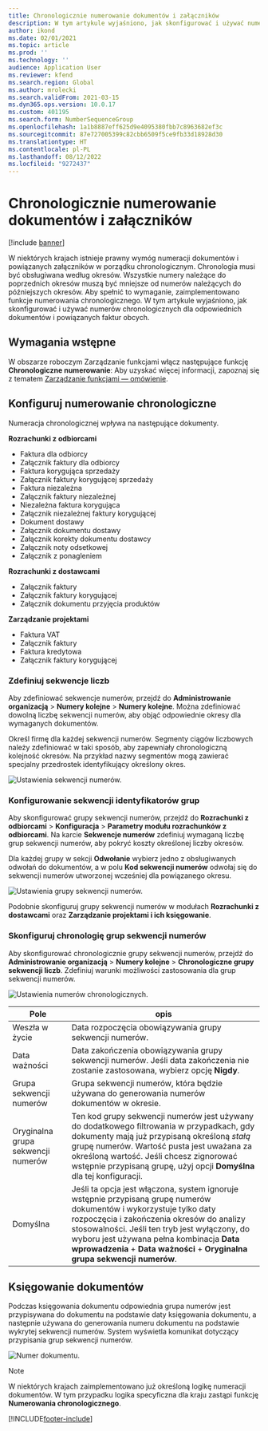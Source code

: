 ```yaml
---
title: Chronologicznie numerowanie dokumentów i załączników
description: W tym artykule wyjaśniono, jak skonfigurować i używać numerów chronologicznych dla odpowiednich dokumentów i powiązanych faktur obcych.
author: ikond
ms.date: 02/01/2021
ms.topic: article
ms.prod: ''
ms.technology: ''
audience: Application User
ms.reviewer: kfend
ms.search.region: Global
ms.author: mrolecki
ms.search.validFrom: 2021-03-15
ms.dyn365.ops.version: 10.0.17
ms.custom: 401195
ms.search.form: NumberSequenceGroup
ms.openlocfilehash: 1a1b8887eff625d9e4095380fbb7c8963682ef3c
ms.sourcegitcommit: 87e727005399c82cbb6509f5ce9fb33d18928d30
ms.translationtype: HT
ms.contentlocale: pl-PL
ms.lasthandoff: 08/12/2022
ms.locfileid: "9272437"
---
```

# <a name="numbering-documents-and-vouchers-chronologically"></a>Chronologicznie numerowanie dokumentów i załączników

[!include [banner](../includes/banner.md)]


W niektórych krajach istnieje prawny wymóg numeracji dokumentów i powiązanych załączników w porządku chronologicznym. Chronologia musi być obsługiwana według okresów. Wszystkie numery należące do poprzednich okresów muszą być mniejsze od numerów należących do późniejszych okresów. Aby spełnić to wymaganie, zaimplementowano funkcje numerowania chronologicznego. W tym artykule wyjaśniono, jak skonfigurować i używać numerów chronologicznych dla odpowiednich dokumentów i powiązanych faktur obcych.

## <a name="prerequisites"></a>Wymagania wstępne

W obszarze roboczym Zarządzanie funkcjami włącz następujące funkcję **Chronologiczne numerowanie**: Aby uzyskać więcej informacji, zapoznaj się z tematem [Zarządzanie funkcjami — omówienie](../../fin-ops-core/fin-ops/get-started/feature-management/feature-management-overview.md).

## <a name="configure-chronological-numbering"></a>Konfiguruj numerowanie chronologiczne

Numeracja chronologicznej wpływa na następujące dokumenty.

**Rozrachunki z odbiorcami**
- Faktura dla odbiorcy
- Załącznik faktury dla odbiorcy
- Faktura korygująca sprzedaży
- Załącznik faktury korygującej sprzedaży
- Faktura niezależna
- Załącznik faktury niezależnej
- Niezależna faktura korygująca
- Załącznik niezależnej faktury korygującej
- Dokument dostawy
- Załącznik dokumentu dostawy
- Załącznik korekty dokumentu dostawcy
- Załącznik noty odsetkowej
- Załącznik z ponagleniem

**Rozrachunki z dostawcami**
- Załącznik faktury
- Załącznik faktury korygującej
- Załącznik dokumentu przyjęcia produktów

**Zarządzanie projektami**
- Faktura VAT
- Załącznik faktury
- Faktura kredytowa
- Załącznik faktury korygującej 

### <a name="define-number-sequences"></a>Zdefiniuj sekwencje liczb

Aby zdefiniować sekwencje numerów, przejdź do **Administrowanie organizacją** > **Numery kolejne** > **Numery kolejne**. Można zdefiniować dowolną liczbę sekwencji numerów, aby objąć odpowiednie okresy dla wymaganych dokumentów. 

Określ firmę dla każdej sekwencji numerów. Segmenty ciągów liczbowych należy zdefiniować w taki sposób, aby zapewniały chronologiczną kolejność okresów. Na przykład nazwy segmentów mogą zawierać specjalny przedrostek identyfikujący określony okres.

![Ustawienia sekwencji numerów.](media/chrono-num-sequence.jpg)

### <a name="configure-number-sequence-groups"></a>Konfigurowanie sekwencji identyfikatorów grup

Aby skonfigurować grupy sekwencji numerów, przejdź do **Rozrachunki z odbiorcami** > **Konfiguracja** > **Parametry modułu rozrachunków z odbiorcami**. Na karcie **Sekwencje numerów** zdefiniuj wymaganą liczbę grup sekwencji numerów, aby pokryć koszty określonej liczby okresów. 

Dla każdej grupy w sekcji **Odwołanie** wybierz jedno z obsługiwanych odwołań do dokumentów, a w polu **Kod sekwencji numerów** odwołaj się do sekwencji numerów utworzonej wcześniej dla powiązanego okresu.

![Ustawienia grupy sekwencji numerów.](media/chrono-num-sequence-group.jpg)

Podobnie skonfiguruj grupy sekwencji numerów w modułach **Rozrachunki z dostawcami** oraz **Zarządzanie projektami i ich księgowanie**.

### <a name="configure-number-sequence-groups-chronology"></a>Skonfiguruj chronologię grup sekwencji numerów

Aby skonfigurować chronologicznie grupy sekwencji numerów, przejdź do **Administrowanie organizacją** > **Numery kolejne** > **Chronologiczne grupy sekwencji liczb**. Zdefiniuj warunki możliwości zastosowania dla grup sekwencji numerów.

![Ustawienia numerów chronologicznych.](media/chrono-num-sequence-group-period.jpg)

| Pole            | opis                                                                                                                                                                                                                                                                                                                                                                                   |
|---------------------|------------------------------------------------------------------------------------------------------------------------------------------------------------------------------------------------------------------------------------------------------------------------------------------------------------------------------------------------------------------------------------------------|
| Weszła w życie  | Data rozpoczęcia obowiązywania grupy sekwencji numerów. |
| Data ważności      | Data zakończenia obowiązywania grupy sekwencji numerów. Jeśli data zakończenia nie zostanie zastosowana, wybierz opcję **Nigdy**. |
| Grupa sekwencji numerów | Grupa sekwencji numerów, która będzie używana do generowania numerów dokumentów w okresie. |
| Oryginalna grupa sekwencji numerów | Ten kod grupy sekwencji numerów jest używany do dodatkowego filtrowania w przypadkach, gdy dokumenty mają już przypisaną określoną *stałą* grupę numerów. Wartość pusta jest uważana za określoną wartość. Jeśli chcesz zignorować wstępnie przypisaną grupę, użyj opcji **Domyślna** dla tej konfiguracji. |
| Domyślna | Jeśli ta opcja jest włączona, system ignoruje wstępnie przypisaną grupę numerów dokumentów i wykorzystuje tylko daty rozpoczęcia i zakończenia okresów do analizy stosowalności. Jeśli ten tryb jest wyłączony, do wyboru jest używana pełna kombinacja **Data wprowadzenia** + **Data ważności** + **Oryginalna grupa sekwencji numerów**. |

## <a name="document-posting"></a>Księgowanie dokumentów
Podczas księgowania dokumentu odpowiednia grupa numerów jest przypisywana do dokumentu na podstawie daty księgowania dokumentu, a następnie używana do generowania numeru dokumentu na podstawie wykrytej sekwencji numerów. System wyświetla komunikat dotyczący przypisania grup sekwencji numerów.

![Numer dokumentu.](media/chrono-num-sequence-fti.jpg)

> [!NOTE]
> W niektórych krajach zaimplementowano już określoną logikę numeracji dokumentów. W tym przypadku logika specyficzna dla kraju zastąpi funkcję **Numerowania chronologicznego**.


[!INCLUDE[footer-include](../../includes/footer-banner.md)]
